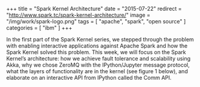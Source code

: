 +++
title = "Spark Kernel Architecture"
date = "2015-07-22"
redirect = "http://www.spark.tc/spark-kernel-architecture/"
image = "/img/work/spark-logo.png"
tags = [ "apache", "spark", "open source" ]
categories = [ "ibm" ]
+++

In the first part of the Spark Kernel series, we stepped through the problem
with enabling interactive applications against Apache Spark and how the Spark
Kernel solved this problem. This week, we will focus on the Spark Kernel’s
architecture: how we achieve fault tolerance and scalability using Akka, why
we chose ZeroMQ with the IPython/Jupyter message protocol, what the layers of
functionality are in the kernel (see figure 1 below), and elaborate on an
interactive API from IPython called the Comm API.

